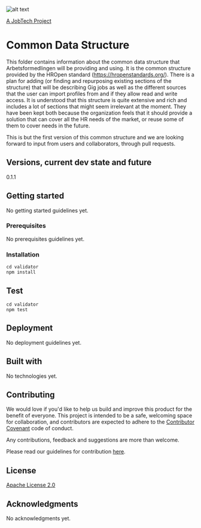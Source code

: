 ![alt text][logo]

[logo]: https://github.com/MagnumOpuses/project-meta/blob/master/img/jobtechdev_black.png "JobTech dev logo"

[A JobTech Project](https://www.jobtechdev.se)

# Common Data Structure

This folder contains information about the common data structure that Arbetsformedlingen will be providing and using.
It is the common structure provided by the HROpen standard (https://hropenstandards.org/).
There is a plan for adding (or finding and repurposing existing sections of the structure) that will be describing Gig jobs as well as the different sources that the user can import profiles from and if they allow read and write access.
It is understood that this structure is quite extensive and rich and includes a lot of sections that might seem irrelevant at the moment. They have been kept both because the organization feels that it should provide a solution that can cover all the HR needs of the market, or reuse some of them to cover needs in the future.

This is but the first version of this common structure and we are looking forward to input from users and collaborators, through pull requests.

## Versions, current dev state and future

0.1.1

## Getting started

No getting started guidelines yet.

### Prerequisites

No prerequisites guidelines yet.

### Installation

```
cd validator
npm install
```

## Test

```
cd validator
npm test
```

## Deployment

No deployment guidelines yet.

## Built with

No technologies yet.

## Contributing

We would love if you'd like to help us build and improve this product for the benefit of everyone. This project is intended to be a safe, welcoming space for collaboration, and contributors are expected to adhere to the [Contributor Covenant](http://contributor-covenant.org/) code of conduct.

Any contributions, feedback and suggestions are more than welcome.

Please read our guidelines for contribution [here](CONTRIBUTING_TEMPLATE.md).

## License

[Apache License 2.0](LICENSE.md)

## Acknowledgments

No acknowledgments yet.

```

```
